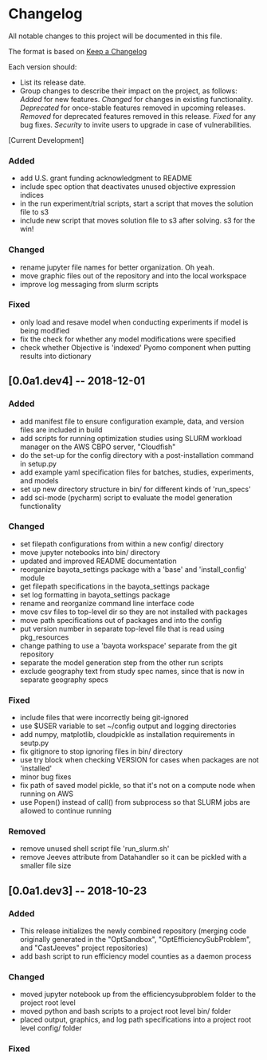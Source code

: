 # Changelog
All notable changes to this project will be documented in this file.

The format is based on [Keep a Changelog](http://keepachangelog.com/en/1.0.0/)

Each version should:
- List its release date.
- Group changes to describe their impact on the project, as follows:
*Added* for new features.
*Changed* for changes in existing functionality.
*Deprecated* for once-stable features removed in upcoming releases.
*Removed* for deprecated features removed in this release.
*Fixed* for any bug fixes.
*Security* to invite users to upgrade in case of vulnerabilities.

[Current Development]
### Added
- add U.S. grant funding acknowledgment to README
- include spec option that deactivates unused objective expression indices
- in the run experiment/trial scripts, start a script that moves the solution file to s3
- include new script that moves solution file to s3 after solving.  s3 for the win!
### Changed
- rename jupyter file names for better organization. Oh yeah.
- move graphic files out of the repository and into the local workspace
- improve log messaging from slurm scripts
### Fixed
- only load and resave model when conducting experiments if model is being modified
- fix the check for whether any model modifications were specified
- check whether Objective is 'indexed' Pyomo component when putting results into dictionary

## [0.0a1.dev4] -- 2018-12-01
### Added
- add manifest file to ensure configuration example, data, and version files are included in build
- add scripts for running optimization studies using SLURM workload manager on the AWS CBPO server, "Cloudfish"
- do the set-up for the config directory with a post-installation command in setup.py
- add example yaml specification files for batches, studies, experiments, and models
- set up new directory structure in bin/ for different kinds of 'run_specs'
- add sci-mode (pycharm) script to evaluate the model generation functionality
### Changed
- set filepath configurations from within a new config/ directory
- move jupyter notebooks into bin/ directory
- updated and improved README documentation
- reorganize bayota_settings package with a 'base' and 'install_config' module
- get filepath specifications in the bayota_settings package
- set log formatting in bayota_settings package
- rename and reorganize command line interface code
- move csv files to top-level dir so they are not installed with packages
- move path specifications out of packages and into the config
- put version number in separate top-level file that is read using pkg_resources
- change pathing to use a 'bayota workspace' separate from the git repository
- separate the model generation step from the other run scripts
- exclude geography text from study spec names, since that is now in separate geography specs
### Fixed
- include files that were incorrectly being git-ignored
- use $USER variable to set ~/config output and logging directories
- add numpy, matplotlib, cloudpickle as installation requirements in seutp.py
- fix gitignore to stop ignoring files in bin/ directory
- use try block when checking VERSION for cases when packages are not 'installed'
- minor bug fixes
- fix path of saved model pickle, so that it's not on a compute node when running on AWS
- use Popen() instead of call() from subprocess so that SLURM jobs are allowed to continue running
### Removed
- remove unused shell script file 'run_slurm.sh'
- remove Jeeves attribute from Datahandler so it can be pickled with a smaller file size

## [0.0a1.dev3] -- 2018-10-23
### Added
- This release initializes the newly combined repository
(merging code originally generated in the "OptSandbox",
     "OptEfficiencySubProblem", and "CastJeeves" project repositories)
- add bash script to run efficiency model counties as a daemon process

### Changed
- moved jupyter notebook up from the efficiencysubproblem folder
to the project root level
- moved python and bash scripts to a project root level bin/ folder
- placed output, graphics, and log path specifications into a project
root level config/ folder

### Fixed
